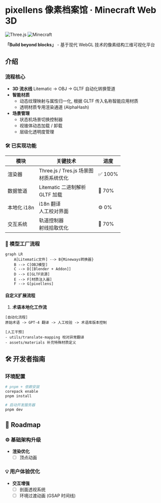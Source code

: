 # pixellens 像素档案馆 · Minecraft Web 3D

![Three.js](https://img.shields.io/badge/Three.js-r148+-brightgreen)
![Minecraft](https://img.shields.io/badge/Minecraft-1.19%2B-blue)

**「Build beyond blocks」** - 基于现代 WebGL 技术的像素结构三维可视化平台

## 介绍

### 流程核心

- **3D 流水线** Litematic → OBJ → GLTF 自动化转换管道
- **智能材质**
  - 动态纹理映射与属性归一化, 根据 GLTF 传入名称智能应用材质
  - 透明材质专用渲染通道 (AlphaHash)
- **场景管理**
  - 状态机场景切换控制器
  - 视锥体动态加载 / 卸载
  - 层级化透明度管理

### 🛠️ 已实现功能

| 模块        | 关键技术                                  | 进度    |
| ----------- | ----------------------------------------- | ------- |
| 渲染器      | Three.js / Tres.js 场景图<br>材质系统优化 | ✅ 100% |
| 数据管道    | Litematic 二进制解析<br>GLTF 加载         | 📌 70%  |
| 本地化 i18n | i18n 翻译<br>人工校对界面                 | ⚙️ 0%   |
| 交互系统    | 轨道控制器<br>射线拾取优化                | 📌 70%  |

### 🔮 模型工厂流程

```mermaid
graph LR
    A[Litematic文件] --> B{Mineways转换器}
    B --> C[OBJ模型]
    C --> D[[Blender + Addon]]
    D --> E[GLTF资源]
    E --> F[材质注入器]
    F --> G[pixellens]
```

#### 自定义扩展流程

1. **术语本地化工作流**

```mermaid
[自动化流程]
原始术语 -> GPT-4 翻译 -> 人工校验 -> 术语库版本控制

[人工干预]
- utils/translate-mapping 校对异常翻译
- assets/materials 补充特殊材质定义
```

## 🛠️ 开发者指南

### 环境配置

```bash
# pnpm + 依赖安装
corepack enable
pnpm install

# 启动开发服务器
pnpm dev
```

## 🚧 Roadmap

### ⚙️ 基础架构升级

- **渲染优化**
  - [ ] 顶点动画

### 💡 用户体验优化

- **交互增强**
  - [ ] 剖面透视系统
  - [ ] 环境过渡动画 (GSAP 时间线)
